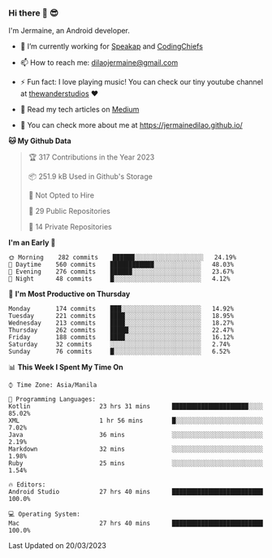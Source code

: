 ### Hi there 👋 😎
I'm Jermaine, an Android developer.

- 🔭 I’m currently working for [Speakap](https://www.speakap.com/) and [CodingChiefs](https://codingchiefs.com/en/)

- 📫 How to reach me: dilaojermaine@gmail.com

- ⚡ Fun fact: I love playing music! You can check our tiny youtube channel at [thewanderstudios](https://www.youtube.com/thewanderstudios) ♥️

- 📖 Read my tech articles on [Medium](https://jermainedilao.medium.com/)

- 👀 You can check more about me at https://jermainedilao.github.io/

<!--
**jermainedilao/jermainedilao** is a ✨ _special_ ✨ repository because its `README.md` (this file) appears on your GitHub profile.

Here are some ideas to get you started:

- 🔭 I’m currently working on ...
- 🌱 I’m currently learning ...
- 👯 I’m looking to collaborate on ...
- 🤔 I’m looking for help with ...
- 💬 Ask me about ...
- 📫 How to reach me: ...
- 😄 Pronouns: ...
- ⚡ Fun fact: ...
-->

<!--START_SECTION:waka-->
**🐱 My Github Data** 

> 🏆 317 Contributions in the Year 2023
 > 
> 📦 251.9 kB Used in Github's Storage 
 > 
> 🚫 Not Opted to Hire
 > 
> 📜 29 Public Repositories 
 > 
> 🔑 14 Private Repositories  
 > 
**I'm an Early 🐤** 

```text
🌞 Morning    282 commits    ██████░░░░░░░░░░░░░░░░░░░   24.19% 
🌆 Daytime    560 commits    ████████████░░░░░░░░░░░░░   48.03% 
🌃 Evening    276 commits    ██████░░░░░░░░░░░░░░░░░░░   23.67% 
🌙 Night      48 commits     █░░░░░░░░░░░░░░░░░░░░░░░░   4.12%

```
📅 **I'm Most Productive on Thursday** 

```text
Monday       174 commits    ███░░░░░░░░░░░░░░░░░░░░░░   14.92% 
Tuesday      221 commits    ████░░░░░░░░░░░░░░░░░░░░░   18.95% 
Wednesday    213 commits    ████░░░░░░░░░░░░░░░░░░░░░   18.27% 
Thursday     262 commits    █████░░░░░░░░░░░░░░░░░░░░   22.47% 
Friday       188 commits    ████░░░░░░░░░░░░░░░░░░░░░   16.12% 
Saturday     32 commits     ░░░░░░░░░░░░░░░░░░░░░░░░░   2.74% 
Sunday       76 commits     █░░░░░░░░░░░░░░░░░░░░░░░░   6.52%

```


📊 **This Week I Spent My Time On** 

```text
⌚︎ Time Zone: Asia/Manila

💬 Programming Languages: 
Kotlin                   23 hrs 31 mins      █████████████████████░░░░   85.02% 
XML                      1 hr 56 mins        █░░░░░░░░░░░░░░░░░░░░░░░░   7.02% 
Java                     36 mins             ░░░░░░░░░░░░░░░░░░░░░░░░░   2.19% 
Markdown                 32 mins             ░░░░░░░░░░░░░░░░░░░░░░░░░   1.98% 
Ruby                     25 mins             ░░░░░░░░░░░░░░░░░░░░░░░░░   1.54%

🔥 Editors: 
Android Studio           27 hrs 40 mins      █████████████████████████   100.0%

💻 Operating System: 
Mac                      27 hrs 40 mins      █████████████████████████   100.0%

```


 Last Updated on 20/03/2023
<!--END_SECTION:waka-->

